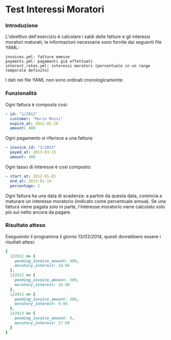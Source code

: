 Test Interessi Moratori
=======================

### Introduzione

L'obiettivo dell'esercizio è calcolare i saldi delle fatture e gli interessi moratori maturati; le informazioni necessarie sono fornite dai seguenti file YAML:

```
invoices.yml: fatture emesse
payments.yml: pagamenti già effettuati
interest_rates.yml: interessi moratori (percentuale in un range temporale definito)
```

I dati nei file YAML non sono ordinati cronologicamente.

### Funzionalità

Ogni fattura è composta così:

```yaml
- id: "1/2012"
  customer: "Mario Rossi"
  expire_at: 2012-02-28
  amount: 400
```

Ogni pagamento si riferisce a una fattura:

```yaml
- invoice_id: "1/2013"
  payed_at: 2013-03-15
  amount: 400
```

Ogni tasso di interesse è così composto:

```yaml
- start_at: 2012-01-01
  end_at: 2013-01-14
  percentage: 2
```

Ogni fattura ha una data di scadenza: a partire da questa data, comincia a maturare un interesse moratorio (indicato come percentuale annua). Se una fattura viene pagata solo in parte, l'interesse moratorio viene calcolato solo più sul netto ancora da pagare.

### Risultato atteso

Eseguendo il programma il giorno 13/03/2014, questi dovrebbero essere i risultati attesi:

``` ruby
{
  1/2012 => {
    pending_invoice_amount: 400,
    moratory_interest: 14.66
  },
  2/2012 => {
    pending_invoice_amount: 300,
    moratory_interest: 16.08
  },
  1/2013 => {
    pending_invoice_amount: 300,
    moratory_interest: 9.98
  },
  2/2013 => {
    pending_invoice_amount: 0,
    moratory_interest: 17.09
  }
}
```


